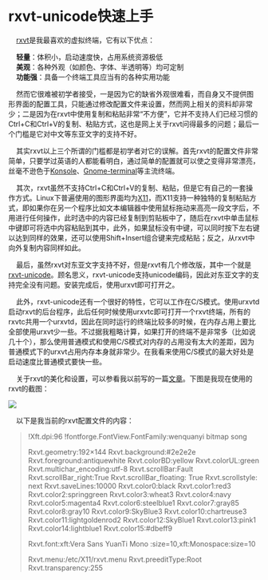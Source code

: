 # rxvt-unicode快速上手

<!--rxvt-unicode快速上手-->
<p>
&nbsp;&nbsp;&nbsp;&nbsp;<a href="http://www.rxvt.org/">rxvt</a>是我最喜欢的虚拟终端，它有以下优点：
</p><p>
&nbsp;&nbsp;&nbsp;&nbsp;<b>轻量</b>：体积小，启动速度快，占用系统资源极低<br/>
&nbsp;&nbsp;&nbsp;&nbsp;<b>美观</b>：各种外观（如颜色、字体、半透明等）均可定制<br/>
&nbsp;&nbsp;&nbsp;&nbsp;<b>功能强</b>：具备一个终端工具应当有的各种实用功能
</p><p>
&nbsp;&nbsp;&nbsp;&nbsp;然而它很难被初学者接受，一是因为它的缺省外观很难看，而自身又不提供图形界面的配置工具，只能通过修改配置文件来设置，然而网上相关的资料却非常少；二是因为在rxvt中使用复制和粘贴非常“不方便”，它并不支持人们已经习惯的Ctrl+C和Ctrl+V的复制、粘贴方式，这也是网上关于rxvt问得最多的问题；最后一个门槛是它对中文等东亚文字的支持不好。
</p><p>
&nbsp;&nbsp;&nbsp;&nbsp;其实rxvt以上三个所谓的门槛都是初学者对它的误解。首先rxvt的配置文件非常简单，只要学过英语的人都能看明白，通过简单的配置就可以使之变得非常漂亮，丝毫不逊色于<a href="http://en.wikipedia.org/wiki/Konsole">Konsole</a>、<a href="http://en.wikipedia.org/wiki/GNOME_Terminal">Gnome-terminal</a>等主流终端。
</p><p>
&nbsp;&nbsp;&nbsp;&nbsp;其次，rxvt虽然不支持Ctrl+C和Ctrl+V的复制、粘贴，但是它有自己的一套操作方式。Linux下普遍使用的图形界面均为<a href="http://www.x.org/">X11</a>，而X11支持一种独特的复制粘贴方式，即如果你在另一个程序比如文本编辑器中使用鼠标拖动来高亮一段文字后，不用进行任何操作，此时选中的内容已经复制到剪贴板中了，随后在rxvt中单击鼠标中键即可将选中内容粘贴到其中，此外，如果鼠标没有中键，可以同时按下左右键以达到同样的效果，还可以使用Shift+Insert组合键来完成粘贴；反之，从rxvt中向外复制内容同样如此。
</p><p>
&nbsp;&nbsp;&nbsp;&nbsp;最后，虽然rxvt对东亚文字支持不好，但是rxvt有几个修改版，其中一个就是<a href="http://software.schmorp.de/pkg/rxvt-unicode.html">rxvt-unicode</a>。顾名思义，rxvt-unicode支持unicode编码，因此对东亚文字的支持完全没有问题。安装完成后，使用urxvt即可打开之。
</p><p>
&nbsp;&nbsp;&nbsp;&nbsp;此外，rxvt-unicode还有一个很好的特性，它可以工作在C/S模式。使用urxvtd启动rxvt的后台程序，此后任何时候使用urxvtc即可打开一个rxvt终端，所有的rxvtc共用一个urxvtd，因此在同时运行的终端比较多的时候，在内存占用上要比全部使用urxvt少一些。不过据我粗略计算，如果打开的终端不是非常多（比如说几十个），那么使用普通模式和使用C/S模式对内存的占用没有太大的差距，因为普通模式下的urxvt占用内存本身就非常少。在我看来使用C/S模式的最大好处是启动速度比普通模式要快一些。
</p><p>
&nbsp;&nbsp;&nbsp;&nbsp;关于rxvt的美化和设置，可以参看我以前写的一篇<a href="http://0x3f.org/?p=316">文章</a>。下图是我现在使用的rxvt的截图：
</p><p>
<a href="http://picasaweb.google.com/lenin.lee/Weblog/photo#5173912470992319602"><img src="http://lh5.google.com/lenin.lee/R81t-tR19HI/AAAAAAAAASc/DNDprQnOY-A/s400/urxvt.png" /></a>
</p><p>
&nbsp;&nbsp;&nbsp;&nbsp;以下是我当前的rxvt配置文件的内容：
</p><p>
<blockquote>
!Xft.dpi:96
!fontforge.FontView.FontFamily:wenquanyi bitmap song

Rxvt.geometry:192×144
Rxvt.background:#2e2e2e
Rxvt.foreground:antiquewhite
Rxvt.colorBD:yellow
Rxvt.colorUL:green
Rxvt.multichar_encoding:utf-8
Rxvt.scrollBar:Fault
Rxvt.scrollBar_right:True
Rxvt.scrollBar_floating: True
Rxvt.scrollstyle: next
Rxvt.saveLines:10000
Rxvt.color0:black
Rxvt.color1:red3
Rxvt.color2:springgreen
Rxvt.color3:wheat3
Rxvt.color4:navy
Rxvt.color5:magenta4
Rxvt.color6:steelblue1
Rxvt.color7:gray85
Rxvt.color8:gray10
Rxvt.color9:SkyBlue3
Rxvt.color10:chartreuse3
Rxvt.color11:lightgoldenrod2
Rxvt.color12:SkyBlue1
Rxvt.color13:pink1
Rxvt.color14:lightblue1
Rxvt.color15:#dbeff9

Rxvt.font:xft:Vera Sans YuanTi Mono :size=10,xft:Monospace:size=10

Rxvt.menu:/etc/X11/rxvt.menu
Rxvt.preeditType:Root
Rxvt.transparency:255
</blockquote>
</p>


